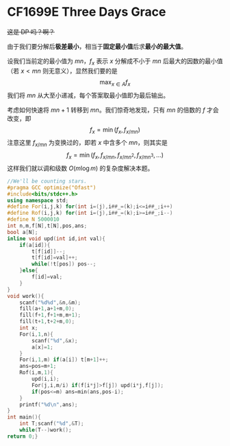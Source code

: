 # CF1699E Three Days Grace

~~这是 DP 吗？啊？~~

由于我们要分解后**极差最小**，相当于**固定最小值**后求**最小的最大值**。

设我们当前定的最小值为 $mn$，$f_x$ 表示 $x$ 分解成不小于 $mn$ 后最大的因数的最小值（若 $x<mn$ 则无意义），显然我们要的是 
$$
\max_{x\in A}f_x
$$
我们将 $mn$ 从大至小递减，每个答案取最小值即为最后输出。

考虑如何快速将 $mn+1$ 转移到 $mn$。我们惊奇地发现，只有 $mn$ 的倍数的 $f$ 才会改变，即
$$
f_x=\min(f_x,f_{x/mn})
$$
注意这里 $f_{x/mn}$ 为变换过的，即若 $x$ 中含多个 $mn$，则其实是
$$
f_x=\min(f_x,f_{x/mn},f_{x/mn^2},f_{x/mn^3},\dots)
$$
这样我们就以调和级数 $O(m\log m)$ 的复杂度解决本题。

```cpp
//We'll be counting stars.
#pragma GCC optimize("Ofast")
#include<bits/stdc++.h>
using namespace std;
#define For(i,j,k) for(int i=(j),i##_=(k);i<=i##_;i++)
#define Rof(i,j,k) for(int i=(j),i##_=(k);i>=i##_;i--)
#define N 5000010
int n,m,f[N],t[N],pos,ans;
bool a[N];
inline void upd(int id,int val){
	if(a[id]){
		t[f[id]]--;
		t[f[id]=val]++;
		while(!t[pos]) pos--;
	}else{
		f[id]=val;
	}
}
void work(){
	scanf("%d%d",&n,&m); 
	fill(a+1,a+1+m,0);
	fill(f+1,f+1+m,m+1);
	fill(t+1,t+2+m,0);
	int x;
	For(i,1,n){
		scanf("%d",&x);
		a[x]=1;
	}
	For(i,1,m) if(a[i]) t[m+1]++;
	ans=pos=m+1;
	Rof(i,m,1){
		upd(i,i);
		For(j,i,m/i) if(f[i*j]>f[j]) upd(i*j,f[j]);
		if(pos<=m) ans=min(ans,pos-i);
	}
	printf("%d\n",ans);
}
int main(){
	int T;scanf("%d",&T); 
	while(T--)work();
return 0;}
```